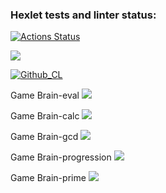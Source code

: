 ### Hexlet tests and linter status:
[![Actions Status](https://github.com/Valerii-Denisov/python-project-lvl1/workflows/hexlet-check/badge.svg)](https://github.com/Valerii-Denisov/python-project-lvl1/actions)

<a href="https://codeclimate.com/github/codeclimate/codeclimate/maintainability"><img src="https://api.codeclimate.com/v1/badges/a99a88d28ad37a79dbf6/maintainability" /></a>

[![Github_CL](https://github.com/Valerii-Denisov/python-project-lvl1/actions/workflows/github_cl.yml/badge.svg)](https://github.com/Valerii-Denisov/python-project-lvl1/actions)

Game Brain-eval
<a href="https://asciinema.org/a/9gWS7ENv0tTA8JCrrBzGcEPwt" target="_blank"><img src="https://asciinema.org/a/9gWS7ENv0tTA8JCrrBzGcEPwt.svg" /></a>

Game Brain-calc
<a href="https://asciinema.org/a/mTV8Zs3pDNmstMDpY5jOrrucL" target="_blank"><img src="https://asciinema.org/a/mTV8Zs3pDNmstMDpY5jOrrucL.svg" /></a>

Game Brain-gcd
<a href="https://asciinema.org/a/6fahBIH1xWGVIr7kOxIEqtRJd" target="_blank"><img src="https://asciinema.org/a/6fahBIH1xWGVIr7kOxIEqtRJd.svg" /></a>

Game Brain-progression
<a href="https://asciinema.org/a/Z9ZidX7i4e7wSej34CcvcRkn2" target="_blank"><img src="https://asciinema.org/a/Z9ZidX7i4e7wSej34CcvcRkn2.svg" /></a>

Game Brain-prime
<a href="https://asciinema.org/a/bTl6mo1nvEFz1vlrkSWObHEnG" target="_blank"><img src="https://asciinema.org/a/bTl6mo1nvEFz1vlrkSWObHEnG.svg" /></a>